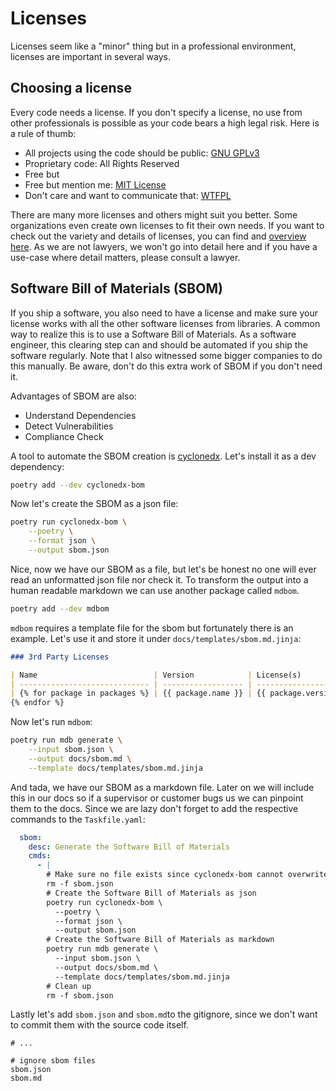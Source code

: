 # Licenses

Licenses seem like a "minor" thing but in a professional environment,
licenses are important in several ways.

## Choosing a license

Every code needs a license.
If you don't specify a license, no use from other professionals
is possible as your code bears a high legal risk.
Here is a rule of thumb:

- All projects using the code should be public: [GNU GPLv3][gplv3]
- Proprietary code: All Rights Reserved
- Free but 
- Free but mention me: [MIT License][mit-license]
- Don't care and want to communicate that: [WTFPL]

There are many more licenses and others might suit you better.
Some organizations even create own licenses to fit their own
needs.
If you want to check out the variety and details of licenses,
you can find and [overview here][licenses].
As we are not lawyers, we won't go into detail here and if you
have a use-case where detail matters, please consult a lawyer.

[gplv3]: https://www.gnu.org/licenses/gpl-3.0.en.html
[wtfpl]: https://en.wikipedia.org/wiki/WTFPL
[licenses]: https://choosealicense.com/licenses/
[mit-license]: https://choosealicense.com/licenses/mit/
[licenses]: https://en.wikipedia.org/wiki/Comparison_of_free_and_open-source_software_licenses

## Software Bill of Materials (SBOM)

If you ship a software, you also need to have a license and make sure
your license works with all the other software licenses from 
libraries.
A common way to realize this is to use a Software Bill of Materials.
As a software engineer, this clearing step can and should be
automated if you ship the software regularly.
Note that I also witnessed some bigger companies to do this manually.
Be aware, don't do this extra work of SBOM if you don't need it.

Advantages of SBOM are also:

- Understand Dependencies
- Detect Vulnerabilities
- Compliance Check

A tool to automate the SBOM creation is [cyclonedx].
Let's install it as a dev dependency:

```bash
poetry add --dev cyclonedx-bom
```

Now let's create the SBOM as a json file:

```bash
poetry run cyclonedx-bom \
    --poetry \
    --format json \
    --output sbom.json
```

Nice, now we have our SBOM as a file, but let's be honest no one
will ever read an unformatted json file nor check it.
To transform the output into a human readable markdown we can use
another package called `mdbom`.

```bash
poetry add --dev mdbom
```

`mdbom` requires a template file for the sbom but fortunately there is an
example.
Let's use it and store it under `docs/templates/sbom.md.jinja`:

```markdown
### 3rd Party Licenses

| Name                          | Version            | License(s)            | Type                   | URL                |
| ----------------------------- | ------------------ | --------------------- | ---------------------- | ------------------ |
| {% for package in packages %} | {{ package.name }} | {{ package.version }} | {{ package.licenses }} | {{ package.kind }} | {{ package.url }} |
{% endfor %}
```

Now let's run `mdbom`:

```bash
poetry run mdb generate \
    --input sbom.json \
    --output docs/sbom.md \
    --template docs/templates/sbom.md.jinja
```

And tada, we have our SBOM as a markdown file.
Later on we will include this in our docs so if a supervisor or customer bugs
us we can pinpoint them to the docs.
Since we are lazy don't forget to add the respective commands to the
`Taskfile.yaml`:

```yaml
  sbom:
    desc: Generate the Software Bill of Materials
    cmds:
      - |
        # Make sure no file exists since cyclonedx-bom cannot overwrite
        rm -f sbom.json
        # Create the Software Bill of Materials as json
        poetry run cyclonedx-bom \
          --poetry \
          --format json \
          --output sbom.json
        # Create the Software Bill of Materials as markdown
        poetry run mdb generate \
          --input sbom.json \
          --output docs/sbom.md \
          --template docs/templates/sbom.md.jinja
        # Clean up
        rm -f sbom.json

```

Lastly let's add `sbom.json` and `sbom.md`to the gitignore, since
we don't want to commit them with the source code itself.

```gitignore
# ...

# ignore sbom files
sbom.json
sbom.md
```

[cyclonedx]: https://github.com/CycloneDX/cyclonedx-python
